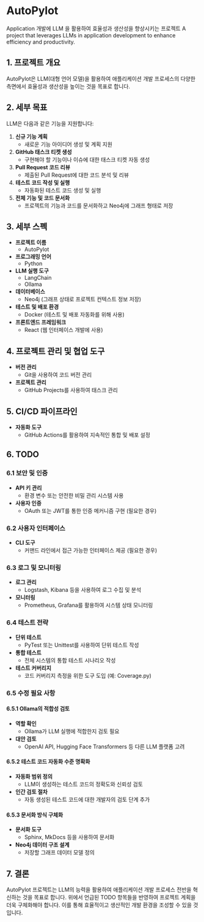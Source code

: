 # AutoPylot
Application 개발에 LLM 을 활용하여 효율성과 생산성을 향상시키는 프로젝트
A project that leverages LLMs in application development to enhance efficiency and productivity.

## 1. 프로젝트 개요

AutoPylot은 LLM(대형 언어 모델)을 활용하여 애플리케이션 개발 프로세스의 다양한 측면에서 효율성과 생산성을 높이는 것을 목표로 합니다.

## 2. 세부 목표

LLM은 다음과 같은 기능을 지원합니다:

1. **신규 기능 계획**
   - 새로운 기능 아이디어 생성 및 계획 지원
2. **GitHub 태스크 티켓 생성**
   - 구현해야 할 기능이나 이슈에 대한 태스크 티켓 자동 생성
3. **Pull Request 코드 리뷰**
   - 제출된 Pull Request에 대한 코드 분석 및 리뷰
4. **테스트 코드 작성 및 실행**
   - 자동화된 테스트 코드 생성 및 실행
5. **전체 기능 및 코드 문서화**
   - 프로젝트의 기능과 코드를 문서화하고 Neo4j에 그래프 형태로 저장

## 3. 세부 스펙

- **프로젝트 이름**
  - AutoPylot
- **프로그래밍 언어**
  - Python
- **LLM 실행 도구**
  - LangChain
  - Ollama
- **데이터베이스**
  - Neo4j (그래프 상태로 프로젝트 컨텍스트 정보 저장)
- **테스트 및 배포 환경**
  - Docker (테스트 및 배포 자동화를 위해 사용)
- **프론트엔드 프레임워크**
  - React (웹 인터페이스 개발에 사용)

## 4. 프로젝트 관리 및 협업 도구

- **버전 관리**
  - Git을 사용하여 코드 버전 관리
- **프로젝트 관리**
  - GitHub Projects를 사용하여 태스크 관리

## 5. CI/CD 파이프라인

- **자동화 도구**
  - GitHub Actions를 활용하여 지속적인 통합 및 배포 설정

## 6. TODO

### 6.1 보안 및 인증

- **API 키 관리**
  - 환경 변수 또는 안전한 비밀 관리 시스템 사용
- **사용자 인증**
  - OAuth 또는 JWT를 통한 인증 메커니즘 구현 (필요한 경우)

### 6.2 사용자 인터페이스

- **CLI 도구**
  - 커맨드 라인에서 접근 가능한 인터페이스 제공 (필요한 경우)

### 6.3 로그 및 모니터링

- **로그 관리**
  - Logstash, Kibana 등을 사용하여 로그 수집 및 분석
- **모니터링**
  - Prometheus, Grafana를 활용하여 시스템 상태 모니터링

### 6.4 테스트 전략

- **단위 테스트**
  - PyTest 또는 Unittest를 사용하여 단위 테스트 작성
- **통합 테스트**
  - 전체 시스템의 통합 테스트 시나리오 작성
- **테스트 커버리지**
  - 코드 커버리지 측정을 위한 도구 도입 (예: Coverage.py)

### 6.5 수정 필요 사항

#### 6.5.1 Ollama의 적합성 검토

- **역할 확인**
  - Ollama가 LLM 실행에 적합한지 검토 필요
- **대안 검토**
  - OpenAI API, Hugging Face Transformers 등 다른 LLM 플랫폼 고려

#### 6.5.2 테스트 코드 자동화 수준 명확화

- **자동화 범위 정의**
  - LLM이 생성하는 테스트 코드의 정확도와 신뢰성 검토
- **인간 검토 절차**
  - 자동 생성된 테스트 코드에 대한 개발자의 검토 단계 추가

#### 6.5.3 문서화 방식 구체화

- **문서화 도구**
  - Sphinx, MkDocs 등을 사용하여 문서화
- **Neo4j 데이터 구조 설계**
  - 저장할 그래프 데이터 모델 정의

## 7. 결론

AutoPylot 프로젝트는 LLM의 능력을 활용하여 애플리케이션 개발 프로세스 전반을 혁신하는 것을 목표로 합니다. 위에서 언급된 TODO 항목들을 반영하여 프로젝트 계획을 더욱 구체화해야 합니다. 이를 통해 효율적이고 생산적인 개발 환경을 조성할 수 있을 것입니다.
